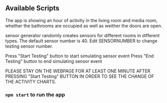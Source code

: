 
## Available Scripts
The app is showing an hour of activity in the living room and media room, whether the bathrooms are occupied as well as weither the doors are open.

sensor generator randomly creates sensors for different rooms in different types. 
The default sensor number is 40. Edit SENSORNUMBER to change testing sensor number. 

Press "Start Testing" button to start simulating sensor event
Press "End Testing" button to end simulating sensor event

PLEASE STAY ON THE WEBPAGE FOR AT LEAST ONE MINUTE AFTER PRESSING "Start Testing" BUTTON IN ORDER TO SEE THE CHANGE OF THE ACTIVITY CHARTS.

### `npm start` to run the app
